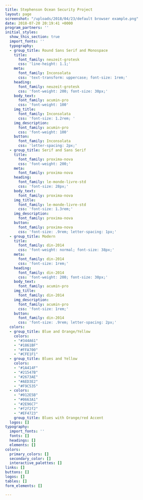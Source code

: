 ```yaml
---
title: Stephenson Ocean Security Project
layout: page
screenshot: "/uploads/2018/04/23/default browser example.png"
date: 2018-07-20 20:19:41 +0000
program_partners: ''
initial_styles:
  show_this_section: true
  import_fonts: ''
  typography:
  - group_title: Round Sans Serif and Monospace
    title:
      font_family: neuzeit-grotesk
      css: 'line-height: 1.1;'
    meta:
      font_family: Inconsolata
      css: 'text-transform: uppercase; font-size: 1rem;'
    heading:
      font_family: neuzeit-grotesk
      css: 'font-weight: 200; font-size: 30px;'
    body_text:
      font_family: acumin-pro
      css: 'font-weight: 100'
    img_title:
      font_family: Inconsolata
      css: 'font-size: 1.2rem; '
    img_description:
      font_family: acumin-pro
      css: 'font-weight: 100'
    button:
      font_family: Inconsolata
      css: 'letter-spacing: 2px;'
  - group_title: Serif and Sans Serif
    title:
      font_family: proxima-nova
      css: 'font-weight: 200;'
    meta:
      font_family: proxima-nova
    heading:
      font_family: le-monde-livre-std
      css: 'font-size: 28px;'
    body_text:
      font_family: proxima-nova
    img_title:
      font_family: le-monde-livre-std
      css: 'font-size: 1.3rem;'
    img_description:
      font_family: proxima-nova
    button:
      font_family: proxima-nova
      css: 'font-size: .9rem; letter-spacing: 1px;'
  - group_title: Modern
    title:
      font_family: din-2014
      css: 'font-weight: normal; font-size: 38px;'
    meta:
      font_family: din-2014
      css: 'font-size: 1rem;'
    heading:
      font_family: din-2014
      css: 'font-weight: 200; font-size: 30px;'
    body_text:
      font_family: acumin-pro
    img_title:
      font_family: din-2014
    img_description:
      font_family: acumin-pro
      css: 'font-size: 1rem;'
    button:
      font_family: din-2014
      css: 'font-size: .9rem; letter-spacing: 2px;'
  colors:
  - group_title: Blue and Orange/Yellow
    colors:
    - "#344A61"
    - "#1861BF"
    - "#FFA700"
    - "#CFE1F1"
  - group_title: Blues and Yellow
    colors:
    - "#1A414F"
    - "#21547B"
    - "#2673AE"
    - "#AED3E2"
    - "#F9C535"
  - colors:
    - "#012E5B"
    - "#0663A1"
    - "#2E96C7"
    - "#f2f2f2"
    - "#EF4723"
    group_title: Blues with Orange/red Accent
  logos: []
typography:
  import_fonts: ''
  fonts: []
  headings: []
  elements: []
colors:
  primary_colors: []
  secondary_color: []
  interactive_palettes: []
links: []
buttons: []
logos: []
tables: []
form_elements: []

---
```

